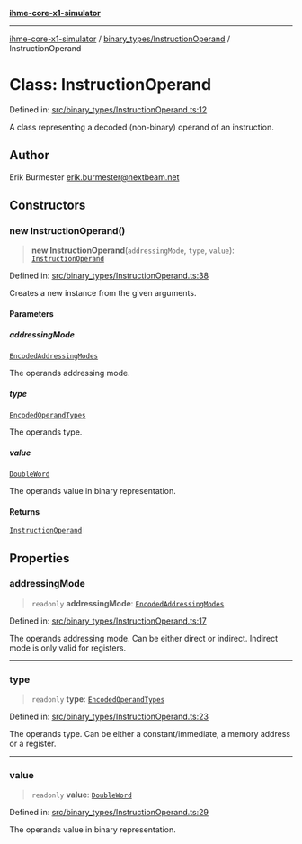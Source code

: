 [**ihme-core-x1-simulator**](../../../README.md)

***

[ihme-core-x1-simulator](../../../modules.md) / [binary\_types/InstructionOperand](../README.md) / InstructionOperand

# Class: InstructionOperand

Defined in: [src/binary\_types/InstructionOperand.ts:12](https://github.com/ProgrammIt/CPU-Simulator/blob/96764be0553f95d688bfe5600c9ae9aea8701845/src/binary_types/InstructionOperand.ts#L12)

A class representing a decoded (non-binary) operand of an instruction.

## Author

Erik Burmester <erik.burmester@nextbeam.net>

## Constructors

### new InstructionOperand()

> **new InstructionOperand**(`addressingMode`, `type`, `value`): [`InstructionOperand`](InstructionOperand.md)

Defined in: [src/binary\_types/InstructionOperand.ts:38](https://github.com/ProgrammIt/CPU-Simulator/blob/96764be0553f95d688bfe5600c9ae9aea8701845/src/binary_types/InstructionOperand.ts#L38)

Creates a new instance from the given arguments.

#### Parameters

##### addressingMode

[`EncodedAddressingModes`](../../../enumerations/EncodedAdressingModes/enumerations/EncodedAddressingModes.md)

The operands addressing mode.

##### type

[`EncodedOperandTypes`](../../../enumerations/EncodedOperandTypes/enumerations/EncodedOperandTypes.md)

The operands type.

##### value

[`DoubleWord`](../../DoubleWord/classes/DoubleWord.md)

The operands value in binary representation.

#### Returns

[`InstructionOperand`](InstructionOperand.md)

## Properties

### addressingMode

> `readonly` **addressingMode**: [`EncodedAddressingModes`](../../../enumerations/EncodedAdressingModes/enumerations/EncodedAddressingModes.md)

Defined in: [src/binary\_types/InstructionOperand.ts:17](https://github.com/ProgrammIt/CPU-Simulator/blob/96764be0553f95d688bfe5600c9ae9aea8701845/src/binary_types/InstructionOperand.ts#L17)

The operands addressing mode. Can be either direct or indirect. Indirect mode is only valid for registers.

***

### type

> `readonly` **type**: [`EncodedOperandTypes`](../../../enumerations/EncodedOperandTypes/enumerations/EncodedOperandTypes.md)

Defined in: [src/binary\_types/InstructionOperand.ts:23](https://github.com/ProgrammIt/CPU-Simulator/blob/96764be0553f95d688bfe5600c9ae9aea8701845/src/binary_types/InstructionOperand.ts#L23)

The operands type. Can be either a constant/immediate, a memory address or a register.

***

### value

> `readonly` **value**: [`DoubleWord`](../../DoubleWord/classes/DoubleWord.md)

Defined in: [src/binary\_types/InstructionOperand.ts:29](https://github.com/ProgrammIt/CPU-Simulator/blob/96764be0553f95d688bfe5600c9ae9aea8701845/src/binary_types/InstructionOperand.ts#L29)

The operands value in binary representation.
